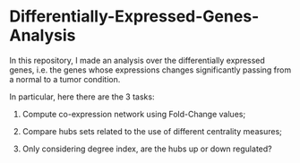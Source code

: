 # Differentially-Expressed-Genes-Analysis



In this repository, I made an analysis over the differentially expressed genes, i.e. the genes whose expressions changes significantly passing from a normal to a tumor condition.

In particular, here there are the 3 tasks:

1) Compute co-expression network using Fold-Change values;


2) Compare hubs sets related to the use of different centrality measures;


3) Only considering degree index, are the hubs up or down regulated?


